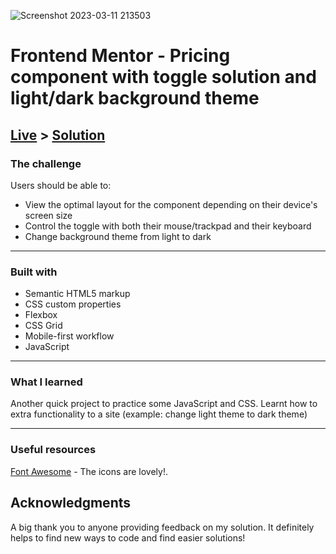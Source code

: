 ![Screenshot 2023-03-11 213503](https://user-images.githubusercontent.com/31295561/224510423-58970dd4-52a6-4da7-8380-dd35e2e822fb.png)

# Frontend Mentor - Pricing component with toggle solution and light/dark background theme

 ## [Live](https://emem221.github.io/pricing-component/) > [Solution](https://your-live-site-url.com)
 


### The challenge

Users should be able to:

- View the optimal layout for the component depending on their device's screen size
- Control the toggle with both their mouse/trackpad and their keyboard
- Change background theme from light to dark

***

### Built with

- Semantic HTML5 markup
- CSS custom properties
- Flexbox
- CSS Grid
- Mobile-first workflow
- JavaScript

***

### What I learned

Another quick project to practice some JavaScript and CSS. Learnt how to extra functionality to a site (example: change light theme to dark theme)

***

### Useful resources

[Font Awesome](https://www.fontawesome.com) - The icons are lovely!.



## Acknowledgments

A big thank you to anyone providing feedback on my solution. It definitely helps to find new ways to code and find easier solutions!
